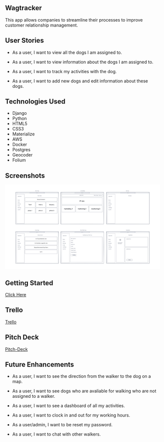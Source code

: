 ## Wagtracker

This app allows companies to streamline their processes to improve customer relationship management. 

## User Stories 

- As a user, I want to view all the dogs I am assigned to.

- As a user, I want to view information about the dogs I am assigned to.

- As a user, I want to track my activities with the dog. 

- As a user, I want to add new dogs and edit information about these dogs.

## Technologies Used

- Django 
- Python
- HTML5
- CSS3
- Materialize
- AWS
- Docker
- Postgres
- Geocoder
- Folium

## Screenshots

![alt text](main_app/images/wireframe.png)

## Getting Started

[Click Here](https://wagtracker.herokuapp.com/)

## Trello

[Trello](https://trello.com/b/tUW99s8N/wagtracker)

## Pitch Deck

[Pitch-Deck](https://docs.google.com/presentation/d/15bK9PHujylshrNctUZRR9L4fhBNe_1IYaZlNfjWn2nU/edit#slide=id.p)

## Future Enhancements 

- As a user, I want to see the direction from the walker to the dog on a map. 

- As a user, I want to see dogs who are avaliable for walking who are not assigned to a walker. 

- As a user, I want to see a dashboard of all my activities.

- As a user, I want to clock in and out for my working hours.

- As a user/admin, I want to be reset my password. 

- As a user, I want to chat with other walkers.
